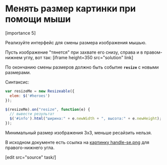 # Менять размер картинки при помощи мыши

[importance 5]

Реализуйте интерфейс для смены размера изображения мышью. 

Пусть изображение "тянется" при захвате его снизу, справа и в правом-нижнем углу, вот так:
[iframe height=350 src="solution" link]

По окончанию смены размеров должно быть событие **`resize`** c новыми размерами.

Синтаксис:

```js
var resizeMe = new Resizeable({
  elem: $('#heroes')
});

$(resizeMe).on("resize", function(e) {
  // вывести результат
  $('#info').html("ширина:" + e.newWidth + ", высота:" + e.newHeight);
});
```

Минимальный размер изображения 3x3, меньше ресайзить нельзя.

В исходном документе есть ссылка на <a href="http://js.cx/clipart/handle-se.png">картинку handle-se.png</a> для правого-нижнего угла.

[edit src="source" task/]